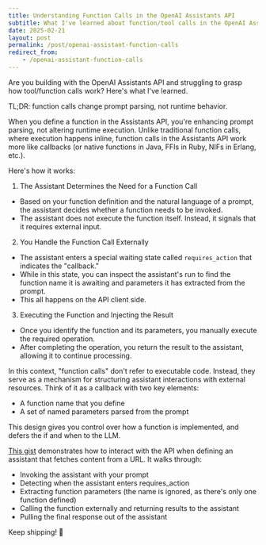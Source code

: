 ```yaml
---
title: Understanding Function Calls in the OpenAI Assistants API
subtitle: What I've learned about function/tool calls in the OpenAI Assistants API
date: 2025-02-21
layout: post
permalink: /post/openai-assistant-function-calls
redirect_from:
    - /openai-assistant-function-calls
---
```

Are you building with the OpenAI Assistants API and struggling to grasp how tool/function calls work? Here's what I've learned.

TL;DR: function calls change prompt parsing, not runtime behavior.

When you define a function in the Assistants API, you're enhancing prompt parsing, not altering runtime execution. Unlike traditional function calls, where execution happens inline, function calls in the Assistants API work more like callbacks (or native functions in Java, FFIs in Ruby, NIFs in Erlang, etc.).

Here's how it works:

1. The Assistant Determines the Need for a Function Call
- Based on your function definition and the natural language of a prompt, the assistant decides whether a function needs to be invoked.
- The assistant does not execute the function itself. Instead, it signals that it requires external input.
2. You Handle the Function Call Externally
- The assistant enters a special waiting state called `requires_action` that indicates the "callback."
- While in this state, you can inspect the assistant's run to find the function name it is awaiting and parameters it has extracted from the prompt.
- This all happens on the API client side.
3. Executing the Function and Injecting the Result
- Once you identify the function and its parameters, you manually execute the required operation.
- After completing the operation, you return the result to the assistant, allowing it to continue processing.

In this context, "function calls" don't refer to executable code. Instead, they serve as a mechanism for structuring assistant interactions with external resources. Think of it as a callback with two key elements:
- A function name that you define
- A set of named parameters parsed from the prompt

This design gives you control over how a function is implemented, and defers the if and when to the LLM.

<a href="https://gist.github.com/mnadel/65b3de4888dc9355d7fbc5af36bbc13d">This gist</a> demonstrates how to interact with the API when defining an assistant that fetches content from a URL. It walks through:
- Invoking the assistant with your prompt
- Detecting when the assistant enters requires_action
- Extracting function parameters (the name is ignored, as there's only one function defined)
- Calling the function externally and returning results to the assistant
- Pulling the final response out of the assistant

Keep shipping! 🚀